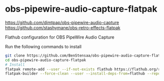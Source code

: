 # obs-pipewire-audio-capture-flatpak
https://github.com/dimtpap/obs-pipewire-audio-capture
https://github.com/stashymane/obs-retro-effects-flatpak

Flathub configuration for OBS PipeWire Audio Capture

Run the following commands to install

```sh
git clone https://github.com/BenStensaa/obs-pipewire-audio-capture-flatpak.git
cd obs-pipewire-audio-capture-flatpak
# Install
flatpak remote-add --user --if-not-exists flathub https://flathub.org/repo/flathub.flatpakrepo
flatpak-builder --force-clean --user --install-deps-from=flathub --repo=repo --install build/ com.obsproject.Studio.Plugin.PipeWireAudioCapture.yaml
```
